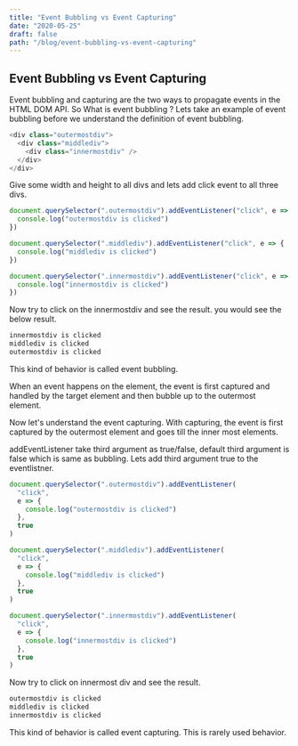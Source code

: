 ```yaml
---
title: "Event Bubbling vs Event Capturing"
date: "2020-05-25"
draft: false
path: "/blog/event-bubbling-vs-event-capturing"
---
```


## Event Bubbling vs Event Capturing

Event bubbling and capturing are the two ways to propagate events in the HTML DOM API.
So What is event bubbling ? Lets take an example of event bubbling before we understand the definition of event bubbling.

```js
<div class="outermostdiv">
  <div class="middlediv">
    <div class="innermostdiv" />
  </div>
</div>
```

Give some width and height to all divs and lets add click event to all three divs.

```js
document.querySelector(".outermostdiv").addEventListener("click", e => {
  console.log("outermostdiv is clicked")
})

document.querySelector(".middlediv").addEventListener("click", e => {
  console.log("middlediv is clicked")
})

document.querySelector(".innermostdiv").addEventListener("click", e => {
  console.log("innermostdiv is clicked")
})
```

Now try to click on the innermostdiv and see the result.
you would see the below result.

```js
innermostdiv is clicked
middlediv is clicked
outermostdiv is clicked
```

This kind of behavior is called event bubbling.

When an event happens on the element, the event is first captured and handled by the target element and then bubble up to the outermost element.

Now let's understand the event capturing.
With capturing, the event is first captured by the outermost element and goes till the inner most elements.

addEventListener take third argument as true/false,
default third argument is false which is same as bubbling.
Lets add third argument true to the eventlistner.

```js
document.querySelector(".outermostdiv").addEventListener(
  "click",
  e => {
    console.log("outermostdiv is clicked")
  },
  true
)

document.querySelector(".middlediv").addEventListener(
  "click",
  e => {
    console.log("middlediv is clicked")
  },
  true
)

document.querySelector(".innermostdiv").addEventListener(
  "click",
  e => {
    console.log("innermostdiv is clicked")
  },
  true
)
```

Now try to click on innermost div and see the result.

```js
outermostdiv is clicked
middlediv is clicked
innermostdiv is clicked
```

This kind of behavior is called event capturing. This is rarely used behavior.
